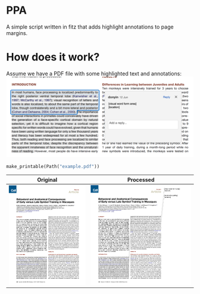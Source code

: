
# PPA
A simple script written in fitz that adds highlight annotations to page margins.

# How does it work?
Assume we have a PDF file with some highlighted text and annotations:
![](demo/annot.png)

```python
make_printable(Path("example.pdf"))
```
Original             |  Processed
:-------------------------:|:-------------------------:
![](demo/example.png)  |  ![](demo/printable.png)